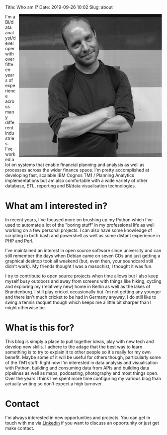Title: Who am I?
Date: 2019-09-26 10:02
Slug: about

<img style="padding-left: 10px; padding-bottom: 10px; float: right;" src="/images/scrambldchannel.jpg">

I'm a BI/data analyst/developer with over fifteen years of experience across many different industries. I've  worked a lot on systems that enable financial planning and analysis as well as processes across the wider finance space. I'm pretty accomplished at developing fast, scalable IBM Cognos TM1 / Planning Analytics implementations but am also comfortable with a wide variety of other database, ETL, reporting and BI/data visualisation technologies.

# What am I interested in?

In recent years, I've focused more on brushing up my Python which I've used to automate a lot of the "boring stuff" in my professional life as well working on a few personal projects. I can also have some knowledge of scripting in both bash and powershell as well as some distant experience in PHP and Perl. 

I've maintained an interest in open source software since university and can still remember the days when Debian came on seven CDs and just getting a graphical desktop took all weekend (but, even then, your soundcard still didn't work). My friends thought I was a masochist, I thought it was fun. 

I try to contribute to open source projects when time allows but I also keep myself busy outdoors and away from screens with things like hiking, cycling and exploring my (relatively new) home in Berlin as well as the lakes of Brandenburg. I still play cricket occasionally but I'm not getting any younger and there isn't much cricket to be had in Germany anyway. I do still like to swing a tennis racquet though which keeps me a little bit sharper than I might otherwise be. 
 
# What is this for?

This blog is simply a place to pull together ideas, play with new tech and develop new skills. I adhere to the adage that the best way to learn something is to try to explain it to other people so it's really for my own benefit. Maybe some of it will be useful for others though, particularly some of the TM1 stuff. Right now I'm interested in data analysis and visualisation with Python, building and consuming data from APIs and building data pipelines as well as maps, podcasting, photography and most things open. Over the years I think I've spent more time configuring my various blog than actually writing so don't expect a high turnover.

# Contact

I'm always interested in new opportunities and projects. You can get in touch with me via [Linkedin](https://www.linkedin.com/in/alexander-sutcliffe-b56921166/) if you want to discuss an opportunity or just get make contact.

